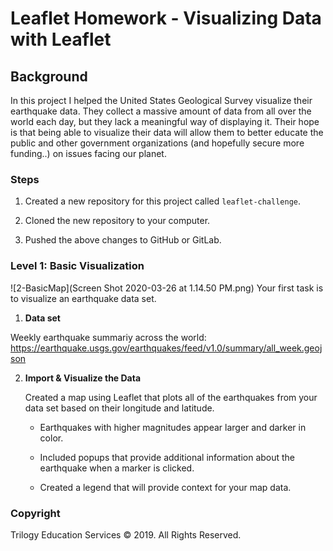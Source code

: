 # Leaflet Homework - Visualizing Data with Leaflet

## Background

In this project I helped the United States Geological Survey visualize their earthquake data. They collect a massive amount of data from all over the world each day, but they lack a meaningful way of displaying it. Their hope is that being able to visualize their data will allow them to better educate the public and other government organizations (and hopefully secure more funding..) on issues facing our planet.

### Steps

1. Created a new repository for this project called `leaflet-challenge`. 

2. Cloned the new repository to your computer.

3. Pushed the above changes to GitHub or GitLab.


### Level 1: Basic Visualization

![2-BasicMap](Screen Shot 2020-03-26 at 1.14.50 PM.png) 
Your first task is to visualize an earthquake data set.

1. **Data set**

 Weekly earthquake summariy across the world: https://earthquake.usgs.gov/earthquakes/feed/v1.0/summary/all_week.geojson

2. **Import & Visualize the Data**

   Created a map using Leaflet that plots all of the earthquakes from your data set based on their longitude and latitude.

   *  Earthquakes with higher magnitudes appear larger and darker in color.

   * Included popups that provide additional information about the earthquake when a marker is clicked.

   * Created a legend that will provide context for your map data.



### Copyright

Trilogy Education Services © 2019. All Rights Reserved.
